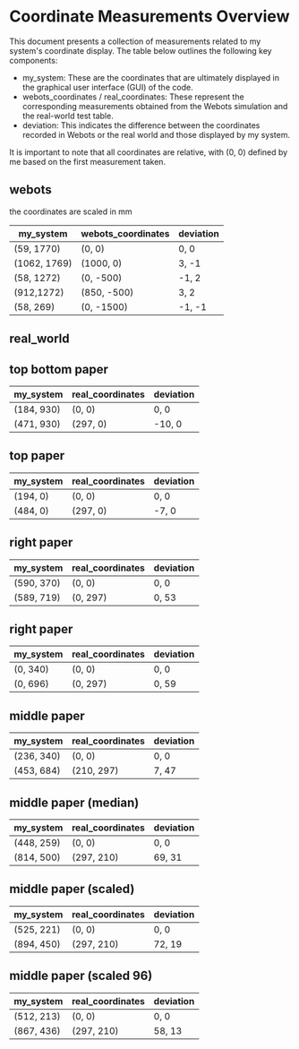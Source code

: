 # Coordinate Measurements Overview

This document presents a collection of measurements related to my system's coordinate display. The table below outlines the following key components:

- my_system: These are the coordinates that are ultimately displayed in the graphical user interface (GUI) of the code.
- webots_coordinates / real_coordinates: These represent the corresponding measurements obtained from the Webots simulation and the real-world test table.
- deviation: This indicates the difference between the coordinates recorded in Webots or the real world and those displayed by my system.

It is important to note that all coordinates are relative, with (0, 0) defined by me based on the first measurement taken.

## webots

the coordinates are scaled in mm

my_system | webots_coordinates | deviation
---|---|---
(59, 1770) | (0, 0) | 0, 0 
(1062, 1769) | (1000, 0) | 3, -1
(58, 1272) | (0, -500) | -1, 2 
(912,1272) | (850, -500) | 3, 2
(58, 269) | (0, -1500) | -1, -1

## real_world

## top bottom paper
my_system | real_coordinates | deviation
---|---|---
(184, 930) | (0, 0) | 0, 0 
(471, 930) | (297, 0) | -10, 0

## top paper
my_system | real_coordinates | deviation 
---|---|---
(194, 0) | (0, 0) | 0, 0
(484, 0) | (297, 0)  | -7, 0

## right paper
my_system | real_coordinates | deviation
---|---|---
(590, 370) | (0, 0) | 0, 0
(589, 719) | (0, 297) | 0, 53

## right paper
my_system | real_coordinates | deviation
---|---|---
(0, 340) | (0, 0) | 0, 0
(0, 696) | (0, 297) | 0, 59

## middle paper
my_system | real_coordinates | deviation 
---|---|---
(236, 340) | (0, 0) | 0, 0 
(453, 684) | (210, 297) | 7, 47

## middle paper (median)
my_system | real_coordinates | deviation 
---|---|---
(448, 259) | (0, 0) | 0, 0 
(814, 500) | (297, 210) | 69, 31

## middle paper (scaled)
my_system | real_coordinates | deviation 
---|---|---
(525, 221) | (0, 0) | 0, 0 
(894, 450) | (297, 210) | 72, 19

## middle paper (scaled 96)
my_system | real_coordinates | deviation 
---|---|---
(512, 213) | (0, 0) | 0, 0 
(867, 436) | (297, 210) | 58, 13
